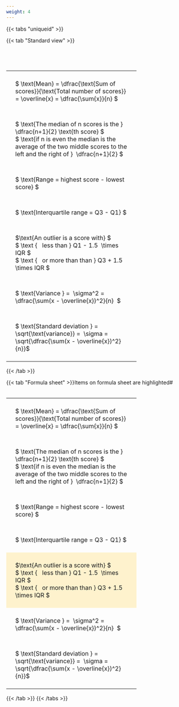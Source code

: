 ```yaml
---
weight: 4
---
```


{{< tabs "uniqueid" >}}

{{< tab "Standard view" >}}

#  
<br>
<style type="text/css">
#T_9d4fd th.col_heading {
  text-align: left;
  font-size: 1em;
}
#T_9d4fd td {
  text-align: left;
  font-size: 1em;
  padding: 1.5em;
}
#T_9d4fd_row0_col0, #T_9d4fd_row1_col0, #T_9d4fd_row2_col0, #T_9d4fd_row3_col0, #T_9d4fd_row4_col0, #T_9d4fd_row5_col0, #T_9d4fd_row6_col0 {
  width: 300px;
  white-space: pre-wrap;
}
</style>
<table id="T_9d4fd">
  <thead>
  </thead>
  <tbody>
    <tr>
      <td id="T_9d4fd_row0_col0" class="data row0 col0" >$ \text{Mean} = \dfrac{\text{Sum of scores}}{\text{Total number of scores}} = \overline{x} = \dfrac{\sum{x}}{n} $</td>
    </tr>
    <tr>
      <td id="T_9d4fd_row1_col0" class="data row1 col0" >$ \text{The median of n scores is the } \dfrac{n+1}{2} \text{th score} $
$ \text{if n is even the median is the average of the two middle scores to the left and the right of }  \dfrac{n+1}{2} $</td>
    </tr>
    <tr>
      <td id="T_9d4fd_row2_col0" class="data row2 col0" >$ \text{Range = highest score - lowest score} $</td>
    </tr>
    <tr>
      <td id="T_9d4fd_row3_col0" class="data row3 col0" >$ \text{Interquartile range = Q3 - Q1} $</td>
    </tr>
    <tr>
      <td id="T_9d4fd_row4_col0" class="data row4 col0" >$\text{An outlier is a score with} $
$ \text {   less than } Q1 - 1.5  \times IQR $
$ \text {   or more than than } Q3 + 1.5  \times IQR $</td>
    </tr>
    <tr>
      <td id="T_9d4fd_row5_col0" class="data row5 col0" >$ \text{Variance } =  \sigma^2 = \dfrac{\sum(x - \overline{x})^2}{n}  $</td>
    </tr>
    <tr>
      <td id="T_9d4fd_row6_col0" class="data row6 col0" >$ \text{Standard deviation } = \sqrt{\text{variance}} =  \sigma = \sqrt{\dfrac{\sum(x - \overline{x})^2}{n}}$</td>
    </tr>
  </tbody>
</table>
{{< /tab >}}

{{< tab "Formula sheet" >}}Items on formula sheet are highlighted#  
<br>
<style type="text/css">
#T_592d4 th.col_heading {
  text-align: left;
  font-size: 1em;
}
#T_592d4 td {
  text-align: left;
  font-size: 1em;
  padding: 1.5em;
}
#T_592d4_row0_col0, #T_592d4_row1_col0, #T_592d4_row2_col0, #T_592d4_row3_col0, #T_592d4_row5_col0, #T_592d4_row6_col0 {
  width: 300px;
  white-space: pre-wrap;
}
#T_592d4_row4_col0 {
  width: 300px;
  background-color: rgba(255,194,10, 0.2);
  white-space: pre-wrap;
}
</style>
<table id="T_592d4">
  <thead>
  </thead>
  <tbody>
    <tr>
      <td id="T_592d4_row0_col0" class="data row0 col0" >$ \text{Mean} = \dfrac{\text{Sum of scores}}{\text{Total number of scores}} = \overline{x} = \dfrac{\sum{x}}{n} $</td>
    </tr>
    <tr>
      <td id="T_592d4_row1_col0" class="data row1 col0" >$ \text{The median of n scores is the } \dfrac{n+1}{2} \text{th score} $
$ \text{if n is even the median is the average of the two middle scores to the left and the right of }  \dfrac{n+1}{2} $</td>
    </tr>
    <tr>
      <td id="T_592d4_row2_col0" class="data row2 col0" >$ \text{Range = highest score - lowest score} $</td>
    </tr>
    <tr>
      <td id="T_592d4_row3_col0" class="data row3 col0" >$ \text{Interquartile range = Q3 - Q1} $</td>
    </tr>
    <tr>
      <td id="T_592d4_row4_col0" class="data row4 col0" >$\text{An outlier is a score with} $
$ \text {   less than } Q1 - 1.5  \times IQR $
$ \text {   or more than than } Q3 + 1.5  \times IQR $</td>
    </tr>
    <tr>
      <td id="T_592d4_row5_col0" class="data row5 col0" >$ \text{Variance } =  \sigma^2 = \dfrac{\sum(x - \overline{x})^2}{n}  $</td>
    </tr>
    <tr>
      <td id="T_592d4_row6_col0" class="data row6 col0" >$ \text{Standard deviation } = \sqrt{\text{variance}} =  \sigma = \sqrt{\dfrac{\sum(x - \overline{x})^2}{n}}$</td>
    </tr>
  </tbody>
</table>
{{< /tab >}}
{{< /tabs >}}